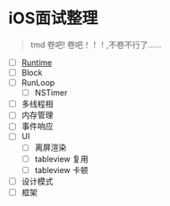 # iOS面试整理


> tmd 卷吧! 卷吧！！！,不卷不行了......

- [ ] [Runtime](Runtime/Runtime.md)
- [ ] Block
- [ ] RunLoop
  - [ ] NSTimer
- [ ] 多线程相
- [ ] 内存管理
- [ ] 事件响应
- [ ] UI
  - [ ] 离屏渲染
  - [ ] tableview 复用
  - [ ] tableview 卡顿
- [ ] 设计模式
- [ ] 框架

